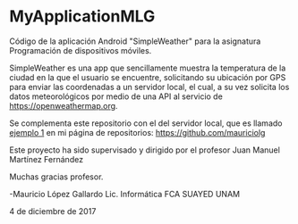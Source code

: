 # MyApplicationMLG
Código de la aplicación Android "SimpleWeather" para la asignatura Programación de dispositivos móviles.

SimpleWeather es una app que sencillamente muestra la temperatura de la ciudad en la que el usuario se 
encuentre, solicitando su ubicación por GPS para enviar las coordenadas a un servidor local, el cual, a su vez solicita 
los datos meteorológicos por medio de una API al servicio de 
<a href="https://openweathermap.org" target="_blank">https://openweathermap.org</a>.

Se complementa este repositorio con el del servidor local, que es llamado 
<a href="https://github.com/mauriciolg/ejemplo1" target="_blank">ejemplo 1</a> en mi página de repositorios: 
<a href="https://github.com/mauriciolg" target="_blank">https://github.com/mauriciolg</a>

Este proyecto ha sido supervisado y dirigido por el profesor Juan Manuel Martínez Fernández

Muchas gracias profesor.

-Mauricio López Gallardo
Lic. Informática FCA SUAYED UNAM

4 de diciembre de 2017
